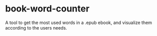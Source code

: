 # book-word-counter
A tool to get the most used words in a .epub ebook, and visualize them according to the users needs.
